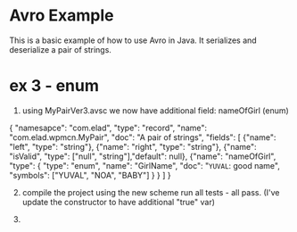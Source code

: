 Avro Example
============
This is a basic example of how to use Avro in Java. It serializes and deserialize a pair
 of strings.


ex 3 - enum
===========

1. using MyPairVer3.avsc we now have additional field: nameOfGirl (enum) 
  
  {
      "namesapce": "com.elad",
      "type": "record",
      "name": "com.elad.wpmcn.MyPair",
      "doc": "A pair of strings",
      "fields": [
          {"name": "left", "type": "string"},
          {"name": "right", "type": "string"},
          {"name": "isValid", "type": ["null", "string"],"default": null},
          {"name": "nameOfGirl", "type": {
                          "type": "enum",
                          "name": "GirlName",
                          "doc": "`YUVAL`: good name",
                          "symbols": ["YUVAL", "NOA", "BABY"]
                        }
          }
      ]
  }
  
  2. compile the project using the new scheme
  run all tests - all pass.
  (I've update the constructor to have additional "true" var)

  3.  